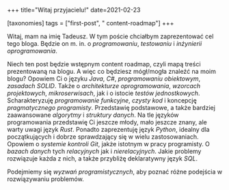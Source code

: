 +++
title="Witaj przyjacielu!"
date=2021-02-23

[taxonomies]
tags = ["first-post", " content-roadmap"]
+++

Witaj, mam na imię Tadeusz. W tym poście chciałbym zaprezentować cel tego bloga. Będzie on m. in. o *programowaniu*, *testowaniu* i *inżynierii oprogramowania*. 

Niech ten post będzie wstępnym content roadmap, czyli mapą treści prezentowaną na blogu. A więc co będziesz mógł/mogła znaleźć na moim blogu? Opowiem Ci o języku *Java*, *C#*, *programowaniu obiektowym*, *zasadach SOLID*. Także o *architekturze oprogramowania*, *wzorcach projektowych*, *mikroserwisach*, jak i o istocie *testów jednostkowych*.  Scharakteryzuję *programowanie funkcyjne*, *czysty kod* i koncepcję *pragmatycznego programisty*. Przedstawię podstawowe, a także bardziej zaawansowane *algorytmy* i *struktury danych*. Na tle języków programowania przedstawię Ci jeszcze młody, mało jeszcze znany, ale warty uwagi język *Rust*. Ponadto zaprezentuję język *Python*, idealny dla początkujących i dobrze sprawdzający się w wielu zastosowaniach. Opowiem o *systemie kontroli Git*, jakże istotnym w pracy programisty. O *bazach danych* tych *relacyjnych* jak i *nierelacyjnych*. Jakie problemy rozwiązuje każda z nich, a także przybliżę deklaratywny język *SQL*.

Podejmiemy się *wyzwań programistycznych*, aby poznać różne podejścia w rozwiązywaniu problemów.




